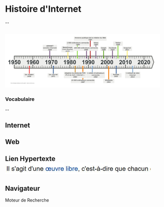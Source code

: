 # Histoire d'Internet
--

![image](./frise_chrono_internet.png )
---

### Vocabulaire
--

Internet
--

Web
--

Lien Hypertexte
![image](./Capture.JPG)
-- 

Navigateur
--

Moteur de Recherche


